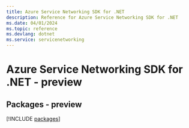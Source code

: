 ```yaml
---
title: Azure Service Networking SDK for .NET
description: Reference for Azure Service Networking SDK for .NET
ms.date: 04/01/2024
ms.topic: reference
ms.devlang: dotnet
ms.service: servicenetworking
---
```

# Azure Service Networking SDK for .NET - preview
## Packages - preview
[!INCLUDE [packages](service-networking-index.md)]